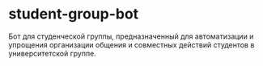 # student-group-bot
Бот для студенческой группы, предназначенный для автоматизации и упрощения организации общения и совместных действий студентов в университетской группе.
